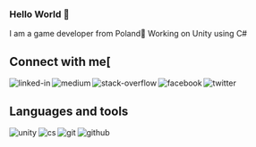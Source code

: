 ### Hello World 👋
I am a game developer from Poland🔭 Working on Unity using C#
## Connect with me[

[<img align="left" alt="linked-in" src="https://img.shields.io/badge/linkedin-%230077B5.svg?&style=for-the-badge&logo=linkedin&logoColor=white" />](https://www.linkedin.com/in/filip-czerwi%C5%84ski-8629591b3/)[<img align="left" alt="medium" src="https://img.shields.io/badge/medium-%2312100E.svg?&style=for-the-badge&logo=medium&logoColor=white" />](https://56faisal.medium.com/)[<img align="left" alt="stack-overflow" src="https://img.shields.io/badge/stack%20overflow-FE7A16?logo=stack-overflow&logoColor=white&style=for-the-badge" />](https://stackoverflow.com/users/5379437/mohammad-faisal)[<img align="left" alt="facebook" src="https://img.shields.io/badge/facebook-%231877F2.svg?&style=for-the-badge&logo=facebook&logoColor=white" />](https://www.facebook.com/56faisal/)[<img align="left" alt="twitter" src="https://img.shields.io/badge/twitter-%231DA1F2.svg?&style=for-the-badge&logo=twitter&logoColor=white" />](https://twitter.com/Mohamma88766694)<br>

## Languages and tools
<img align="left" alt="unity" src="https://img.shields.io/badge/Unity-100000?style=for-the-badge&logo=unity&logoColor=white" />
<img align="left" alt="cs" src="https://img.shields.io/badge/C%23-239120?style=for-the-badge&logo=c-sharp&logoColor=white" />
<img align="left" alt="git" src="https://img.shields.io/badge/Git-F05032?style=for-the-badge&logo=git&logoColor=white" />
<img align="left" alt="github" src="https://img.shields.io/badge/GitHub-100000?style=for-the-badge&logo=github&logoColor=white" />
<br>
